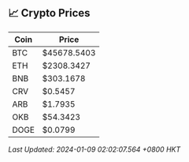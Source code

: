 ## 📈 Crypto Prices

| Coin | Price |
| ---- | ----- |
| BTC | $45678.5403 |
| ETH | $2308.3427 |
| BNB | $303.1678 |
| CRV | $0.5457 |
| ARB | $1.7935 |
| OKB | $54.3423 |
| DOGE | $0.0799 |

_Last Updated: 2024-01-09 02:02:07.564 +0800 HKT_